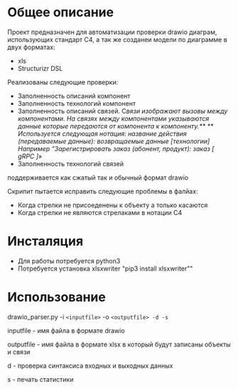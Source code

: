 # Общее описание

Проект предназначен для автоматизации проверки drawio диаграм, использующих стандарт C4, а так же созданеи модели по диаграмме в двух форматах:
- xls
- Structurizr DSL

Реализованы следующие проверки:

* Заполненность описаний компонент
* Заполненность технологий компонент
* Заполненность описаний связей.
  С*вязи изображают вызовы между компонентами.  На связях между компонентами указываются данные которые передаются от компонента к компоненту.** **
  Используется следующая нотация:* *название действия (передаваемые данные): возвращаемые данные [технологии]
  Например* *”Зарегистрировать заказ (абонент, продукт): заказ [*  *gRPC* *]»*
* Заполненность технологий связей

поддерживается как сжатый так и обычный формат drawio

Скрипит пытается исправить следующие проблемы в фалйах:

* Когда стрелки не присоеденены к объекту а только касаются
* Когда стрелки не являются стрелаками в нотации C4

# Инсталяция

* Для работы потребуется python3
* Потребуется установка xlsxwriter "pip3 install xlsxwriter""


# Использование

drawio_parser.py -i `<inputfile>` -o `<outputfile> -d -s`

inputfile - имя файла в формате drawio

outputfile - имя файла в формате xlsx в который будут записаны объекты и связи

d - проверка синтаксиса входных и выходных данных

s - печать статистики
